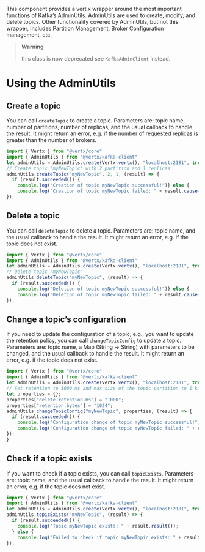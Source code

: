 This component provides a vert.x wrapper around the most important
functions of Kafka’s AdminUtils. AdminUtils are used to create, modify,
and delete topics. Other functionality covered by AdminUtils, but not
this wrapper, includes Partition Management, Broker Configuration
management, etc.

> **Warning**
>
> this class is now deprecated see `KafkaAdminClient` instead.

# Using the AdminUtils

## Create a topic

You can call `createTopic` to create a topic. Parameters are: topic
name, number of partitions, number of replicas, and the usual callback
to handle the result. It might return an error, e.g. if the number of
requested replicas is greater than the number of brokers.

``` js
import { Vertx } from "@vertx/core"
import { AdminUtils } from "@vertx/kafka-client"
let adminUtils = AdminUtils.create(Vertx.vertx(), "localhost:2181", true);
// Create topic 'myNewTopic' with 2 partition and 1 replicas
adminUtils.createTopic("myNewTopic", 2, 1, (result) => {
  if (result.succeeded()) {
    console.log("Creation of topic myNewTopic successful!")} else {
    console.log("Creation of topic myNewTopic failed: " + result.cause().getLocalizedMessage())}
});
```

## Delete a topic

You can call `deleteTopic` to delete a topic. Parameters are: topic
name, and the usual callback to handle the result. It might return an
error, e.g. if the topic does not exist.

``` js
import { Vertx } from "@vertx/core"
import { AdminUtils } from "@vertx/kafka-client"
let adminUtils = AdminUtils.create(Vertx.vertx(), "localhost:2181", true);
// Delete topic 'myNewTopic'
adminUtils.deleteTopic("myNewTopic", (result) => {
  if (result.succeeded()) {
    console.log("Deletion of topic myNewTopic successful!")} else {
    console.log("Deletion of topic myNewTopic failed: " + result.cause().getLocalizedMessage())}
});
```

## Change a topic’s configuration

If you need to update the configuration of a topic, e.g., you want to
update the retention policy, you can call `changeTopicConfig` to update
a topic. Parameters are: topic name, a Map (String → String) with
parameters to be changed, and the usual callback to handle the result.
It might return an error, e.g. if the topic does not exist.

``` js
import { Vertx } from "@vertx/core"
import { AdminUtils } from "@vertx/kafka-client"
let adminUtils = AdminUtils.create(Vertx.vertx(), "localhost:2181", true);
// Set retention to 1000 ms and max size of the topic partition to 1 kiByte
let properties = {};
properties["delete.retention.ms"] = "1000";
properties["retention.bytes"] = "1024";
adminUtils.changeTopicConfig("myNewTopic", properties, (result) => {
  if (result.succeeded()) {
    console.log("Configuration change of topic myNewTopic successful!")} else {
    console.log("Configuration change of topic myNewTopic failed: " + result.cause().getLocalizedMessage())}
});
}
```

## Check if a topic exists

If you want to check if a topic exists, you can call `topicExists`.
Parameters are: topic name, and the usual callback to handle the result.
It might return an error, e.g. if the topic does not exist.

``` js
import { Vertx } from "@vertx/core"
import { AdminUtils } from "@vertx/kafka-client"
let adminUtils = AdminUtils.create(Vertx.vertx(), "localhost:2181", true);
adminUtils.topicExists("myNewTopic", (result) => {
  if (result.succeeded()) {
    console.log("Topic myNewTopic exists: " + result.result());
  } else {
    console.log("Failed to check if topic myNewTopic exists: " + result.cause().getLocalizedMessage())}
});
```
